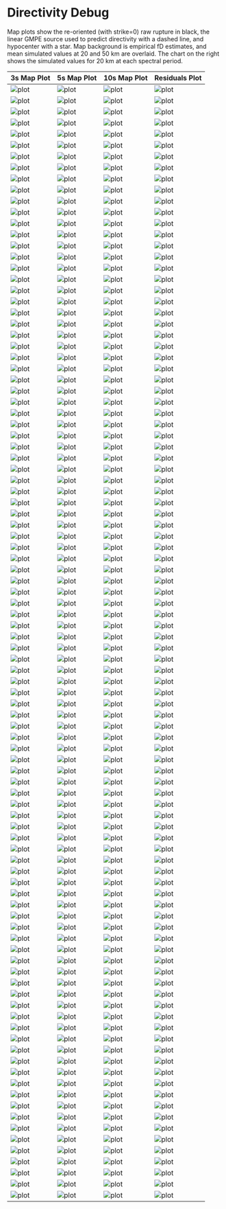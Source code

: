 # Directivity Debug

Map plots show the re-oriented (with strike=0) raw rupture in black, the linear GMPE source used to predict directivity with a dashed line, and hypocenter with a star. Map background is empirical fD estimates, and mean simulated values at 20 and 50 km are overlaid. The chart on the right shows the simulated values for 20 km at each spectral period.

| 3s Map Plot | 5s Map Plot | 10s Map Plot | Residuals Plot |
|-----|-----|-----|-----|
| ![plot](event_54277_map_3s.png) | ![plot](event_54277_map_5s.png) | ![plot](event_54277_map_10s.png) | ![plot](event_54277_residuals.png) |
| ![plot](event_123050_map_3s.png) | ![plot](event_123050_map_5s.png) | ![plot](event_123050_map_10s.png) | ![plot](event_123050_residuals.png) |
| ![plot](event_382492_map_3s.png) | ![plot](event_382492_map_5s.png) | ![plot](event_382492_map_10s.png) | ![plot](event_382492_residuals.png) |
| ![plot](event_474444_map_3s.png) | ![plot](event_474444_map_5s.png) | ![plot](event_474444_map_10s.png) | ![plot](event_474444_residuals.png) |
| ![plot](event_732916_map_3s.png) | ![plot](event_732916_map_5s.png) | ![plot](event_732916_map_10s.png) | ![plot](event_732916_residuals.png) |
| ![plot](event_866902_map_3s.png) | ![plot](event_866902_map_5s.png) | ![plot](event_866902_map_10s.png) | ![plot](event_866902_residuals.png) |
| ![plot](event_949575_map_3s.png) | ![plot](event_949575_map_5s.png) | ![plot](event_949575_map_10s.png) | ![plot](event_949575_residuals.png) |
| ![plot](event_1080619_map_3s.png) | ![plot](event_1080619_map_5s.png) | ![plot](event_1080619_map_10s.png) | ![plot](event_1080619_residuals.png) |
| ![plot](event_1310444_map_3s.png) | ![plot](event_1310444_map_5s.png) | ![plot](event_1310444_map_10s.png) | ![plot](event_1310444_residuals.png) |
| ![plot](event_1429211_map_3s.png) | ![plot](event_1429211_map_5s.png) | ![plot](event_1429211_map_10s.png) | ![plot](event_1429211_residuals.png) |
| ![plot](event_1545582_map_3s.png) | ![plot](event_1545582_map_5s.png) | ![plot](event_1545582_map_10s.png) | ![plot](event_1545582_residuals.png) |
| ![plot](event_1648477_map_3s.png) | ![plot](event_1648477_map_5s.png) | ![plot](event_1648477_map_10s.png) | ![plot](event_1648477_residuals.png) |
| ![plot](event_1648607_map_3s.png) | ![plot](event_1648607_map_5s.png) | ![plot](event_1648607_map_10s.png) | ![plot](event_1648607_residuals.png) |
| ![plot](event_2089666_map_3s.png) | ![plot](event_2089666_map_5s.png) | ![plot](event_2089666_map_10s.png) | ![plot](event_2089666_residuals.png) |
| ![plot](event_2169997_map_3s.png) | ![plot](event_2169997_map_5s.png) | ![plot](event_2169997_map_10s.png) | ![plot](event_2169997_residuals.png) |
| ![plot](event_2182324_map_3s.png) | ![plot](event_2182324_map_5s.png) | ![plot](event_2182324_map_10s.png) | ![plot](event_2182324_residuals.png) |
| ![plot](event_2356651_map_3s.png) | ![plot](event_2356651_map_5s.png) | ![plot](event_2356651_map_10s.png) | ![plot](event_2356651_residuals.png) |
| ![plot](event_2436211_map_3s.png) | ![plot](event_2436211_map_5s.png) | ![plot](event_2436211_map_10s.png) | ![plot](event_2436211_residuals.png) |
| ![plot](event_2568292_map_3s.png) | ![plot](event_2568292_map_5s.png) | ![plot](event_2568292_map_10s.png) | ![plot](event_2568292_residuals.png) |
| ![plot](event_2799549_map_3s.png) | ![plot](event_2799549_map_5s.png) | ![plot](event_2799549_map_10s.png) | ![plot](event_2799549_residuals.png) |
| ![plot](event_2972936_map_3s.png) | ![plot](event_2972936_map_5s.png) | ![plot](event_2972936_map_10s.png) | ![plot](event_2972936_residuals.png) |
| ![plot](event_2974628_map_3s.png) | ![plot](event_2974628_map_5s.png) | ![plot](event_2974628_map_10s.png) | ![plot](event_2974628_residuals.png) |
| ![plot](event_3023078_map_3s.png) | ![plot](event_3023078_map_5s.png) | ![plot](event_3023078_map_10s.png) | ![plot](event_3023078_residuals.png) |
| ![plot](event_3108589_map_3s.png) | ![plot](event_3108589_map_5s.png) | ![plot](event_3108589_map_10s.png) | ![plot](event_3108589_residuals.png) |
| ![plot](event_3134793_map_3s.png) | ![plot](event_3134793_map_5s.png) | ![plot](event_3134793_map_10s.png) | ![plot](event_3134793_residuals.png) |
| ![plot](event_3256274_map_3s.png) | ![plot](event_3256274_map_5s.png) | ![plot](event_3256274_map_10s.png) | ![plot](event_3256274_residuals.png) |
| ![plot](event_3445193_map_3s.png) | ![plot](event_3445193_map_5s.png) | ![plot](event_3445193_map_10s.png) | ![plot](event_3445193_residuals.png) |
| ![plot](event_3605898_map_3s.png) | ![plot](event_3605898_map_5s.png) | ![plot](event_3605898_map_10s.png) | ![plot](event_3605898_residuals.png) |
| ![plot](event_3630810_map_3s.png) | ![plot](event_3630810_map_5s.png) | ![plot](event_3630810_map_10s.png) | ![plot](event_3630810_residuals.png) |
| ![plot](event_3656430_map_3s.png) | ![plot](event_3656430_map_5s.png) | ![plot](event_3656430_map_10s.png) | ![plot](event_3656430_residuals.png) |
| ![plot](event_3725263_map_3s.png) | ![plot](event_3725263_map_5s.png) | ![plot](event_3725263_map_10s.png) | ![plot](event_3725263_residuals.png) |
| ![plot](event_3751170_map_3s.png) | ![plot](event_3751170_map_5s.png) | ![plot](event_3751170_map_10s.png) | ![plot](event_3751170_residuals.png) |
| ![plot](event_3777720_map_3s.png) | ![plot](event_3777720_map_5s.png) | ![plot](event_3777720_map_10s.png) | ![plot](event_3777720_residuals.png) |
| ![plot](event_3829739_map_3s.png) | ![plot](event_3829739_map_5s.png) | ![plot](event_3829739_map_10s.png) | ![plot](event_3829739_residuals.png) |
| ![plot](event_3906680_map_3s.png) | ![plot](event_3906680_map_5s.png) | ![plot](event_3906680_map_10s.png) | ![plot](event_3906680_residuals.png) |
| ![plot](event_3939707_map_3s.png) | ![plot](event_3939707_map_5s.png) | ![plot](event_3939707_map_10s.png) | ![plot](event_3939707_residuals.png) |
| ![plot](event_3989308_map_3s.png) | ![plot](event_3989308_map_5s.png) | ![plot](event_3989308_map_10s.png) | ![plot](event_3989308_residuals.png) |
| ![plot](event_4101030_map_3s.png) | ![plot](event_4101030_map_5s.png) | ![plot](event_4101030_map_10s.png) | ![plot](event_4101030_residuals.png) |
| ![plot](event_4174255_map_3s.png) | ![plot](event_4174255_map_5s.png) | ![plot](event_4174255_map_10s.png) | ![plot](event_4174255_residuals.png) |
| ![plot](event_4271161_map_3s.png) | ![plot](event_4271161_map_5s.png) | ![plot](event_4271161_map_10s.png) | ![plot](event_4271161_residuals.png) |
| ![plot](event_4306662_map_3s.png) | ![plot](event_4306662_map_5s.png) | ![plot](event_4306662_map_10s.png) | ![plot](event_4306662_residuals.png) |
| ![plot](event_4729052_map_3s.png) | ![plot](event_4729052_map_5s.png) | ![plot](event_4729052_map_10s.png) | ![plot](event_4729052_residuals.png) |
| ![plot](event_4741757_map_3s.png) | ![plot](event_4741757_map_5s.png) | ![plot](event_4741757_map_10s.png) | ![plot](event_4741757_residuals.png) |
| ![plot](event_4805220_map_3s.png) | ![plot](event_4805220_map_5s.png) | ![plot](event_4805220_map_10s.png) | ![plot](event_4805220_residuals.png) |
| ![plot](event_4895868_map_3s.png) | ![plot](event_4895868_map_5s.png) | ![plot](event_4895868_map_10s.png) | ![plot](event_4895868_residuals.png) |
| ![plot](event_4966767_map_3s.png) | ![plot](event_4966767_map_5s.png) | ![plot](event_4966767_map_10s.png) | ![plot](event_4966767_residuals.png) |
| ![plot](event_4977860_map_3s.png) | ![plot](event_4977860_map_5s.png) | ![plot](event_4977860_map_10s.png) | ![plot](event_4977860_residuals.png) |
| ![plot](event_4979748_map_3s.png) | ![plot](event_4979748_map_5s.png) | ![plot](event_4979748_map_10s.png) | ![plot](event_4979748_residuals.png) |
| ![plot](event_4987597_map_3s.png) | ![plot](event_4987597_map_5s.png) | ![plot](event_4987597_map_10s.png) | ![plot](event_4987597_residuals.png) |
| ![plot](event_5139522_map_3s.png) | ![plot](event_5139522_map_5s.png) | ![plot](event_5139522_map_10s.png) | ![plot](event_5139522_residuals.png) |
| ![plot](event_5300328_map_3s.png) | ![plot](event_5300328_map_5s.png) | ![plot](event_5300328_map_10s.png) | ![plot](event_5300328_residuals.png) |
| ![plot](event_5671846_map_3s.png) | ![plot](event_5671846_map_5s.png) | ![plot](event_5671846_map_10s.png) | ![plot](event_5671846_residuals.png) |
| ![plot](event_5783131_map_3s.png) | ![plot](event_5783131_map_5s.png) | ![plot](event_5783131_map_10s.png) | ![plot](event_5783131_residuals.png) |
| ![plot](event_5824950_map_3s.png) | ![plot](event_5824950_map_5s.png) | ![plot](event_5824950_map_10s.png) | ![plot](event_5824950_residuals.png) |
| ![plot](event_6259083_map_3s.png) | ![plot](event_6259083_map_5s.png) | ![plot](event_6259083_map_10s.png) | ![plot](event_6259083_residuals.png) |
| ![plot](event_6439734_map_3s.png) | ![plot](event_6439734_map_5s.png) | ![plot](event_6439734_map_10s.png) | ![plot](event_6439734_residuals.png) |
| ![plot](event_6552103_map_3s.png) | ![plot](event_6552103_map_5s.png) | ![plot](event_6552103_map_10s.png) | ![plot](event_6552103_residuals.png) |
| ![plot](event_6591576_map_3s.png) | ![plot](event_6591576_map_5s.png) | ![plot](event_6591576_map_10s.png) | ![plot](event_6591576_residuals.png) |
| ![plot](event_6662124_map_3s.png) | ![plot](event_6662124_map_5s.png) | ![plot](event_6662124_map_10s.png) | ![plot](event_6662124_residuals.png) |
| ![plot](event_6734680_map_3s.png) | ![plot](event_6734680_map_5s.png) | ![plot](event_6734680_map_10s.png) | ![plot](event_6734680_residuals.png) |
| ![plot](event_6816695_map_3s.png) | ![plot](event_6816695_map_5s.png) | ![plot](event_6816695_map_10s.png) | ![plot](event_6816695_residuals.png) |
| ![plot](event_6832643_map_3s.png) | ![plot](event_6832643_map_5s.png) | ![plot](event_6832643_map_10s.png) | ![plot](event_6832643_residuals.png) |
| ![plot](event_6863858_map_3s.png) | ![plot](event_6863858_map_5s.png) | ![plot](event_6863858_map_10s.png) | ![plot](event_6863858_residuals.png) |
| ![plot](event_6914079_map_3s.png) | ![plot](event_6914079_map_5s.png) | ![plot](event_6914079_map_10s.png) | ![plot](event_6914079_residuals.png) |
| ![plot](event_6950893_map_3s.png) | ![plot](event_6950893_map_5s.png) | ![plot](event_6950893_map_10s.png) | ![plot](event_6950893_residuals.png) |
| ![plot](event_6998822_map_3s.png) | ![plot](event_6998822_map_5s.png) | ![plot](event_6998822_map_10s.png) | ![plot](event_6998822_residuals.png) |
| ![plot](event_7276821_map_3s.png) | ![plot](event_7276821_map_5s.png) | ![plot](event_7276821_map_10s.png) | ![plot](event_7276821_residuals.png) |
| ![plot](event_7313322_map_3s.png) | ![plot](event_7313322_map_5s.png) | ![plot](event_7313322_map_10s.png) | ![plot](event_7313322_residuals.png) |
| ![plot](event_7329624_map_3s.png) | ![plot](event_7329624_map_5s.png) | ![plot](event_7329624_map_10s.png) | ![plot](event_7329624_residuals.png) |
| ![plot](event_7396509_map_3s.png) | ![plot](event_7396509_map_5s.png) | ![plot](event_7396509_map_10s.png) | ![plot](event_7396509_residuals.png) |
| ![plot](event_7435129_map_3s.png) | ![plot](event_7435129_map_5s.png) | ![plot](event_7435129_map_10s.png) | ![plot](event_7435129_residuals.png) |
| ![plot](event_7559442_map_3s.png) | ![plot](event_7559442_map_5s.png) | ![plot](event_7559442_map_10s.png) | ![plot](event_7559442_residuals.png) |
| ![plot](event_7650659_map_3s.png) | ![plot](event_7650659_map_5s.png) | ![plot](event_7650659_map_10s.png) | ![plot](event_7650659_residuals.png) |
| ![plot](event_7654518_map_3s.png) | ![plot](event_7654518_map_5s.png) | ![plot](event_7654518_map_10s.png) | ![plot](event_7654518_residuals.png) |
| ![plot](event_7664470_map_3s.png) | ![plot](event_7664470_map_5s.png) | ![plot](event_7664470_map_10s.png) | ![plot](event_7664470_residuals.png) |
| ![plot](event_7718665_map_3s.png) | ![plot](event_7718665_map_5s.png) | ![plot](event_7718665_map_10s.png) | ![plot](event_7718665_residuals.png) |
| ![plot](event_7760625_map_3s.png) | ![plot](event_7760625_map_5s.png) | ![plot](event_7760625_map_10s.png) | ![plot](event_7760625_residuals.png) |
| ![plot](event_7795672_map_3s.png) | ![plot](event_7795672_map_5s.png) | ![plot](event_7795672_map_10s.png) | ![plot](event_7795672_residuals.png) |
| ![plot](event_7827053_map_3s.png) | ![plot](event_7827053_map_5s.png) | ![plot](event_7827053_map_10s.png) | ![plot](event_7827053_residuals.png) |
| ![plot](event_7855961_map_3s.png) | ![plot](event_7855961_map_5s.png) | ![plot](event_7855961_map_10s.png) | ![plot](event_7855961_residuals.png) |
| ![plot](event_7986935_map_3s.png) | ![plot](event_7986935_map_5s.png) | ![plot](event_7986935_map_10s.png) | ![plot](event_7986935_residuals.png) |
| ![plot](event_8238208_map_3s.png) | ![plot](event_8238208_map_5s.png) | ![plot](event_8238208_map_10s.png) | ![plot](event_8238208_residuals.png) |
| ![plot](event_8394816_map_3s.png) | ![plot](event_8394816_map_5s.png) | ![plot](event_8394816_map_10s.png) | ![plot](event_8394816_residuals.png) |
| ![plot](event_8590355_map_3s.png) | ![plot](event_8590355_map_5s.png) | ![plot](event_8590355_map_10s.png) | ![plot](event_8590355_residuals.png) |
| ![plot](event_8611493_map_3s.png) | ![plot](event_8611493_map_5s.png) | ![plot](event_8611493_map_10s.png) | ![plot](event_8611493_residuals.png) |
| ![plot](event_8661347_map_3s.png) | ![plot](event_8661347_map_5s.png) | ![plot](event_8661347_map_10s.png) | ![plot](event_8661347_residuals.png) |
| ![plot](event_8668631_map_3s.png) | ![plot](event_8668631_map_5s.png) | ![plot](event_8668631_map_10s.png) | ![plot](event_8668631_residuals.png) |
| ![plot](event_8874866_map_3s.png) | ![plot](event_8874866_map_5s.png) | ![plot](event_8874866_map_10s.png) | ![plot](event_8874866_residuals.png) |
| ![plot](event_9073995_map_3s.png) | ![plot](event_9073995_map_5s.png) | ![plot](event_9073995_map_10s.png) | ![plot](event_9073995_residuals.png) |
| ![plot](event_9391860_map_3s.png) | ![plot](event_9391860_map_5s.png) | ![plot](event_9391860_map_10s.png) | ![plot](event_9391860_residuals.png) |
| ![plot](event_9479420_map_3s.png) | ![plot](event_9479420_map_5s.png) | ![plot](event_9479420_map_10s.png) | ![plot](event_9479420_residuals.png) |
| ![plot](event_10080026_map_3s.png) | ![plot](event_10080026_map_5s.png) | ![plot](event_10080026_map_10s.png) | ![plot](event_10080026_residuals.png) |
| ![plot](event_10613064_map_3s.png) | ![plot](event_10613064_map_5s.png) | ![plot](event_10613064_map_10s.png) | ![plot](event_10613064_residuals.png) |
| ![plot](event_10870012_map_3s.png) | ![plot](event_10870012_map_5s.png) | ![plot](event_10870012_map_10s.png) | ![plot](event_10870012_residuals.png) |
| ![plot](event_10900265_map_3s.png) | ![plot](event_10900265_map_5s.png) | ![plot](event_10900265_map_10s.png) | ![plot](event_10900265_residuals.png) |
| ![plot](event_10960580_map_3s.png) | ![plot](event_10960580_map_5s.png) | ![plot](event_10960580_map_10s.png) | ![plot](event_10960580_residuals.png) |
| ![plot](event_10972364_map_3s.png) | ![plot](event_10972364_map_5s.png) | ![plot](event_10972364_map_10s.png) | ![plot](event_10972364_residuals.png) |
| ![plot](event_11167702_map_3s.png) | ![plot](event_11167702_map_5s.png) | ![plot](event_11167702_map_10s.png) | ![plot](event_11167702_residuals.png) |
| ![plot](event_11217145_map_3s.png) | ![plot](event_11217145_map_5s.png) | ![plot](event_11217145_map_10s.png) | ![plot](event_11217145_residuals.png) |
| ![plot](event_11221158_map_3s.png) | ![plot](event_11221158_map_5s.png) | ![plot](event_11221158_map_10s.png) | ![plot](event_11221158_residuals.png) |


